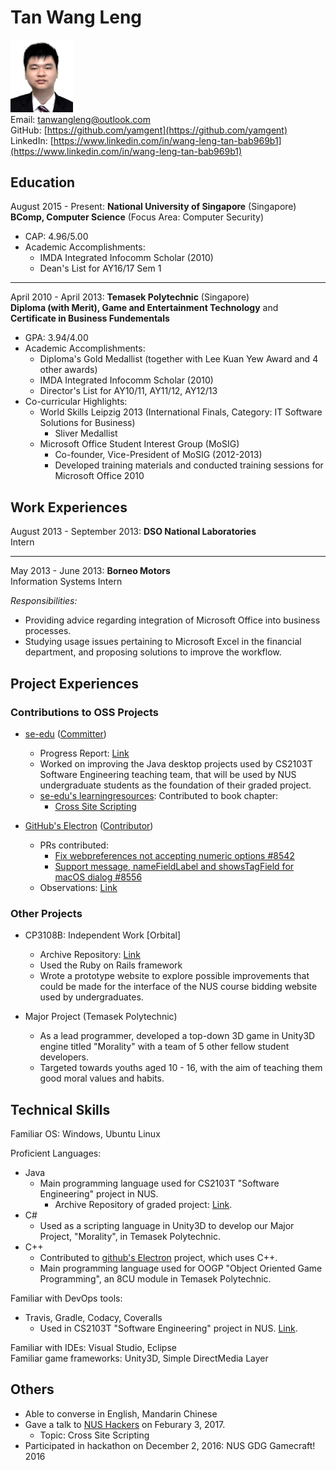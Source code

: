 # Tan Wang Leng

<img src="TanWangLeng.png" width="100" /><br>
Email: [tanwangleng@outlook.com](tanwangleng@outlook.com)<br>
GitHub: [https://github.com/yamgent](https://github.com/yamgent)<br>
LinkedIn: [https://www.linkedin.com/in/wang-leng-tan-bab969b1](https://www.linkedin.com/in/wang-leng-tan-bab969b1)

## Education

August 2015 - Present: **National University of Singapore** (Singapore)<br>
**BComp, Computer Science** (Focus Area: Computer Security)<br>

* CAP: 4.96/5.00
* Academic Accomplishments:
    * IMDA Integrated Infocomm Scholar (2010)
    * Dean's List for AY16/17 Sem 1

---

April 2010 - April 2013: **Temasek Polytechnic** (Singapore)<br>
**Diploma (with Merit), Game and Entertainment Technology** and **Certificate in Business Fundementals**<br>

* GPA: 3.94/4.00
* Academic Accomplishments:
    * Diploma's Gold Medallist (together with Lee Kuan Yew Award and 4 other awards)
    * IMDA Integrated Infocomm Scholar (2010)
    * Director's List for AY10/11, AY11/12, AY12/13
* Co-curricular Highlights:
    * World Skills Leipzig 2013 (International Finals, Category: IT Software Solutions for Business)
        * Sliver Medallist
    * Microsoft Office Student Interest Group (MoSIG)
        * Co-founder, Vice-President of MoSIG (2012-2013)
        * Developed training materials and conducted training sessions for Microsoft Office 2010

## Work Experiences

August 2013 - September 2013: **DSO National Laboratories**<br>
Intern

---

May 2013 - June 2013: **Borneo Motors**<br>
Information Systems Intern

*Responsibilities:*<br>

* Providing advice regarding integration of Microsoft Office into business processes.
* Studying usage issues pertaining to Microsoft Excel in the financial department, and proposing solutions to improve the workflow.

## Project Experiences

### Contributions to OSS Projects

* [se-edu](https://se-edu.github.io/) ([Committer](https://se-edu.github.io/docs/Team.html))
    * Progress Report: [Link](https://github.com/nus-oss/cs3281-website/blob/master/students/AY1617S2/tanWangLeng/TanWangLeng-Progress.md)
    * Worked on improving the Java desktop projects used by CS2103T Software Engineering teaching team, that will be used by NUS undergraduate students as the foundation of their graded project.
    * [se-edu's learningresources](https://github.com/se-edu/learningresources/): Contributed to book chapter:
        * [Cross Site Scripting](https://github.com/se-edu/learningresources/pull/4)


* [GitHub's Electron](https://github.com/electron/electron) ([Contributor](https://github.com/electron/electron/pulls?utf8=%E2%9C%93&q=is%3Apr%20author%3Ayamgent))
    * PRs contributed:
        * [Fix webpreferences not accepting numeric options #8542](https://github.com/electron/electron/pull/8542)
        * [Support message, nameFieldLabel and showsTagField for macOS dialog #8556](https://github.com/electron/electron/pull/8556)
    * Observations: [Link](https://github.com/nus-oss/cs3281-website/blob/master/students/AY1617S2/tanWangLeng/Observations-ElectronProject.md)

### Other Projects

* CP3108B: Independent Work [Orbital]
    * Archive Repository: [Link](https://github.com/yamgent/orbital-2016)
    * Used the Ruby on Rails framework
    * Wrote a prototype website to explore possible improvements that could be made for the interface of the NUS course bidding website used by undergraduates.


* Major Project (Temasek Polytechnic)
    * As a lead programmer, developed a top-down 3D game in Unity3D engine titled "Morality" with a team of 5 other fellow student developers.
    * Targeted towards youths aged 10 - 16, with the aim of teaching them good moral values and habits.

## Technical Skills

Familiar OS: Windows, Ubuntu Linux

Proficient Languages:
* Java
    * Main programming language used for CS2103T "Software Engineering" project in NUS.
        * Archive Repository of graded project: [Link](https://github.com/CS2103AUG2016-W11-C4/main).
* C#
    * Used as a scripting language in Unity3D to develop our Major Project, "Morality", in Temasek Polytechnic.
* C++
    * Contributed to [github's Electron](https://github.com/electron/electron/pulls?utf8=%E2%9C%93&q=is%3Apr%20is%3Aclosed%20author%3Ayamgent) project, which uses C++.
    * Main programming language used for OOGP "Object Oriented Game Programming", an 8CU module in Temasek Polytechnic.


Familiar with DevOps tools:
* Travis, Gradle, Codacy, Coveralls
    * Used in CS2103T "Software Engineering" project in NUS. [Link](https://github.com/CS2103AUG2016-W11-C4/main).

Familiar with IDEs: Visual Studio, Eclipse<br>
Familiar game frameworks: Unity3D, Simple DirectMedia Layer

## Others

* Able to converse in English, Mandarin Chinese
* Gave a talk to [NUS Hackers](http://nushackers.org/) on Feburary 3, 2017.
  * Topic: Cross Site Scripting
* Participated in hackathon on December 2, 2016: NUS GDG Gamecraft! 2016
